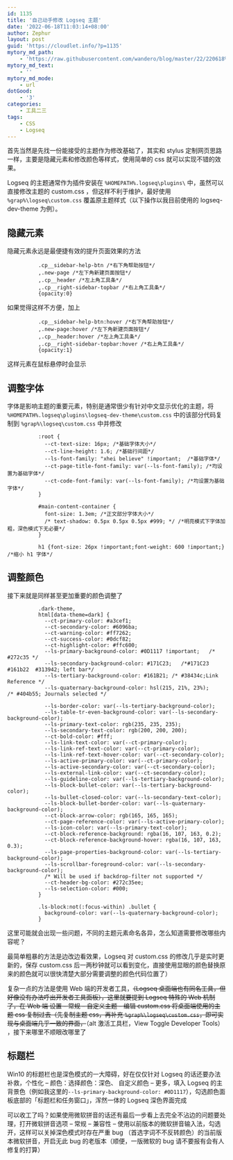 ```yaml
---
id: 1135
title: '自己动手修改 Logseq 主题'
date: '2022-06-18T11:03:14+08:00'
author: Zephur
layout: post
guid: 'https://cloudlet.info/?p=1135'
mytory_md_path:
    - 'https://raw.githubusercontent.com/wandero/blog/master/22/220618%20%E8%87%AA%E5%B7%B1%E5%8A%A8%E6%89%8B%E4%BF%AE%E6%94%B9%20Logseq%20%E4%B8%BB%E9%A2%98.md'
mytory_md_text:
    - ''
mytory_md_mode:
    - url
dotGood:
    - '3'
categories:
    - 工具二三
tags:
    - CSS
    - Logseq
---
```


首先当然是先找一份能接受的主题作为修改基础了，其实和 stylus 定制网页思路一样，主要是隐藏元素和修改颜色等样式，使用简单的 css 就可以实现不错的效果。

Logseq 的主题通常作为插件安装在 `%HOMEPATH%.logseq\plugins\` 中，虽然可以直接修改主题的 custom.css ，但这样不利于维护，最好使用 `%grap%\logseq\custom.css` 覆盖原主题样式（以下操作以我目前使用的 logseq-dev-theme 为例）。

<!-- more -->

## 隐藏元素

隐藏元素永远是最便捷有效的提升页面效果的方法

```
          .cp__sidebar-help-btn /*右下角帮助按钮*/
          ,.new-page /*左下角新建页面按钮*/
          ,.cp__header /*左上角工具条*/
          ,.cp__right-sidebar-topbar /*右上角工具条*/
          {opacity:0}
```

如果觉得这样不方便，加上

```
          .cp__sidebar-help-btn:hover /*右下角帮助按钮*/
          ,.new-page:hover /*左下角新建页面按钮*/
          ,.cp__header:hover /*左上角工具条*/
          ,.cp__right-sidebar-topbar:hover /*右上角工具条*/
          {opacity:1}
```

这样元素在鼠标悬停时会显示

## 调整字体

字体是影响主题的重要元素，特别是通常很少有针对中文显示优化的主题，将 `%HOMEPATH%.logseq\plugins\logseq-dev-theme\custom.css` 中的该部分代码复制到 `%grap%\logseq\custom.css` 中并修改

```
          :root {
            --ct-text-size: 16px; /*基础字体大小*/
            --ct-line-height: 1.6; /*基础行间距*/
            --ls-font-family: "xhei believe" !important;  /*基础字体*/
            --ct-page-title-font-family: var(--ls-font-family); /*均设置为基础字体*/
            --ct-code-font-family: var(--ls-font-family); /*均设置为基础字体*/
          }

          #main-content-container {
            font-size: 1.3em; /*正文部分字体大小*/
            /* text-shadow: 0.5px 0.5px 0.5px #999; */ /*明亮模式下字体加粗，深色模式下无必要*/
          }

          h1 {font-size: 26px !important;font-weight: 600 !important;}  /*缩小 h1 字体*/
```

## 调整颜色

接下来就是同样甚至更加重要的颜色调整了

```
          .dark-theme,
          html[data-theme=dark] {
            --ct-primary-color: #a3cef1;
            --ct-secondary-color: #6096ba;
            --ct-warning-color: #ff7262;
            --ct-success-color: #0dcf82;
            --ct-highlight-color: #ffc600;
            --ls-primary-background-color: #0D1117 !important;   /* #272c35 */
            --ls-secondary-background-color: #171C23;   /*#171C23 #161b22  #313942; left bar*/
            --ls-tertiary-background-color: #161B21; /* #38434c;Link Reference */
            --ls-quaternary-background-color: hsl(215, 21%, 23%);     /* #404b55; Journals selected */

            --ls-border-color: var(--ls-tertiary-background-color);
            --ls-table-tr-even-background-color: var(--ls-secondary-background-color);
            --ls-primary-text-color: rgb(235, 235, 235);
            --ls-secondary-text-color: rgb(200, 200, 200);
            --ct-bold-color: #fff;
            --ls-link-text-color: var(--ct-primary-color);
            --ls-link-ref-text-color: var(--ct-primary-color);
            --ls-link-ref-text-hover-color: var(--ct-secondary-color);
            --ls-active-primary-color: var(--ct-primary-color);
            --ls-active-secondary-color: var(--ct-secondary-color);
            --ls-external-link-color: var(--ct-secondary-color);
            --ls-guideline-color: var(--ls-tertiary-background-color);
            --ls-block-bullet-color: var(--ls-tertiary-background-color);
            --ls-bullet-closed-color: var(--ls-secondary-text-color);
            --ls-block-bullet-border-color: var(--ls-quaternary-background-color);
            --ct-block-arrow-color: rgb(165, 165, 165);
            --ct-page-reference-color: var(--ls-active-primary-color);
            --ls-icon-color: var(--ls-primary-text-color);
            --ct-block-reference-background: rgba(16, 107, 163, 0.2);
            --ct-block-reference-background-hover: rgba(16, 107, 163, 0.3);
            --ls-page-properties-background-color: var(--ls-tertiary-background-color);
            --ls-scrollbar-foreground-color: var(--ls-secondary-background-color);
            /* Will be used if backdrop-filter not supported */
            --ct-header-bg-color: #272c35ee;
            --ls-selection-color: #000;
          }

          .ls-block:not(:focus-within) .bullet {
            background-color: var(--ls-quaternary-background-color);
          }
```

这里可能就会出现一些问题，不同的主题元素命名各异，怎么知道需要修改哪些内容呢？

最简单粗暴的方法是边改边看效果，Logseq 对 custom.css 的修改几乎是实时更新的，保存 custom.css 后一两秒钟就可以看到变化，直接使用显眼的颜色替换原来的颜色就可以很快清楚大部分需要调整的颜色代码位置了）

复杂一点的方法是使用 Web 端的开发者工具，<del>（Logseq 桌面端也有同名工具，但好像没有办法呼出开发者工具面板），这里就要提到 Logseq 特殊的 Web 机制了，在 Web 端 设置 – 常规 – 自定义主题 – 编辑 custom.css 将桌面端使用的主题 css 复制过去（先复制主题 css，再补充 `%grap%\logseq\custom.css`，即可实现与桌面端几乎一致的界面，</del>（alt 激活工具栏，View Toggle Developer Tools） ，接下来哪里不顺眼改哪里了



## 标题栏

Win10 的标题栏也是深色模式的一大障碍，好在仅仅针对 Logseq 的话还要办法补救，个性化 – 颜色：选择颜色：深色、 自定义颜色 – 更多，填入 Logseq 的主背景色（例如我这里的`--ls-primary-background-color: #0D1117`），勾选颜色面板底部的「标题栏和任务窗口」，浑然一体的 Logseq 深色界面完成

可以收工了吗？如果使用微软拼音的话还有最后一步看上去完全不沾边的问题要处理，打开微软拼音选项 – 常规 – 兼容性 – 使用以前版本的微软拼音输入法，勾选开，这样可以关掉深色模式时存在严重 bug （首选字词不不反转颜色）的当前版本微软拼音，开启无此 bug 的老版本（顺便，一版微软的 bug 请不要报有会有人修复的打算）